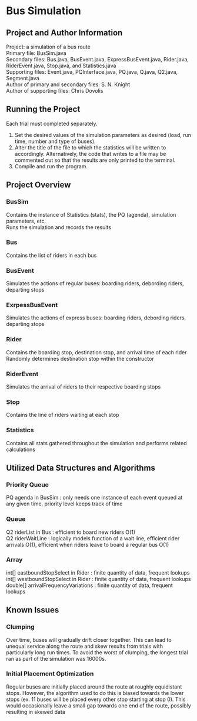 # Bus Simulation

## Project and Author Information

Project: a simulation of a bus route  
Primary file: BusSim.java  
Secondary files:  Bus.java, BusEvent.java, ExpressBusEvent.java, Rider.java, RiderEvent.java, Stop.java, and Statistics.java  
Supporting files: Event.java, PQInterface.java, PQ.java, Q.java, Q2.java, Segment.java  
Author of primary and secondary files: S. N. Knight  
Author of supporting files: Chris Dovolis  

## Running the Project

Each trial must completed separately.  
1. Set the desired values of the simulation parameters as desired (load, run time, number and type of buses).
2. Alter the title of the file to which the statistics will be written to accordingly. Alternatively, the code that writes to a file may be commented out so that the results are only printed to the terminal.
3. Compile and run the program.

## Project Overview

### BusSim

Contains the instance of Statistics (stats), the PQ (agenda), simulation parameters, etc.   
Runs the simulation and records the results

### Bus

Contains the list of riders in each bus

### BusEvent

Simulates the actions of regular buses: boarding riders, debording riders, departing stops

### ExrpessBusEvent

Simulates the actions of express buses: boarding riders, debording riders, departing stops

### Rider

Contains the boarding stop, destination stop, and arrival time of each rider  
Randomly determines destination stop within the constructor

### RiderEvent

Simulates the arrival of riders to their respective boarding stops

### Stop

Contains the line of riders waiting at each stop

### Statistics

Contains all stats gathered throughout the simulation and performs related calculations

## Utilized Data Structures and Algorithms

### Priority Queue

PQ agenda in BusSim : only needs one instance of each event queued at any given time, priority level keeps track of time

### Queue

Q2 riderList in Bus : efficient to board new riders O(1)  
Q2 riderWaitLine : logically models function of a wait line, efficient rider arrivals O(1), efficient when riders leave to board a regular bus O(1)

### Array

int[] eastboundStopSelect in Rider : finite quantity of data, frequent lookups  
int[] westboundStopSelect in Rider : finite quantity of data, frequent lookups  
double[] arrivalFrequencyVariations : finite quantity of data, frequent lookups

## Known Issues

### Clumping

Over time, buses will gradually drift closer together. This can lead to unequal service along the route and skew results from trials with particularly long run times. To avoid the worst of clumping, the longest trial ran as part of the simulation was 16000s.

### Initial Placement Optimization

Regular buses are initially placed around the route at roughly equidistant stops. However, the algorithm used to do this is biased towards the lower stops (ex. 11 buses will be placed every other stop starting at stop 0). This would occasionally leave a small gap towards one end of the route, possibly resulting in skewed data
